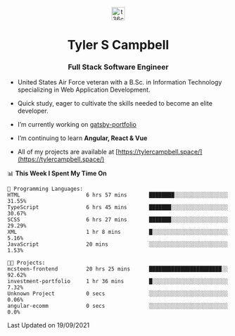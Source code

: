 <p align="center">
<a href="https://www.linkedin.com/in/t36campbell" target="blank"><img align="center" src="https://ik.imagekit.io/t36campbell/Portfolio/linkedin.png.original_m8bbGgPh6.png" alt="t36campbell" height="30" width="30" /></a>
</p>
<h1 align="center">Tyler S Campbell</h1>
<h3 align="center">Full Stack Software Engineer</h3>

* United States Air Force veteran with a B.Sc. in Information Technology specializing in Web Application Development. 

* Quick study, eager to cultivate the skills needed to become an elite developer.

* I’m currently working on [gatsby-portfolio](https://github.com/t36campbell/gatsby-portfolio)

* I’m continuing to learn **Angular, React & Vue**

* All of my projects are available at [https://tylercampbell.space/](https://tylercampbell.space/)

<!--START_SECTION:waka-->
📊 **This Week I Spent My Time On** 

```text
💬 Programming Languages: 
HTML                     6 hrs 57 mins       ████████░░░░░░░░░░░░░░░░░   31.55% 
TypeScript               6 hrs 45 mins       ███████░░░░░░░░░░░░░░░░░░   30.67% 
SCSS                     6 hrs 27 mins       ███████░░░░░░░░░░░░░░░░░░   29.29% 
XML                      1 hr 8 mins         █░░░░░░░░░░░░░░░░░░░░░░░░   5.16% 
JavaScript               20 mins             ░░░░░░░░░░░░░░░░░░░░░░░░░   1.53%

🐱‍💻 Projects: 
mcsteen-frontend         20 hrs 25 mins      ███████████████████████░░   92.62% 
investment-portfolio     1 hr 36 mins        █░░░░░░░░░░░░░░░░░░░░░░░░   7.32% 
Unknown Project          0 secs              ░░░░░░░░░░░░░░░░░░░░░░░░░   0.06% 
angular-ecomm            0 secs              ░░░░░░░░░░░░░░░░░░░░░░░░░   0.0%

```


 Last Updated on 19/09/2021
<!--END_SECTION:waka-->

